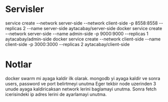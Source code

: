 # Servisler
service create --network server-side --network client-side -p 8558:8558 --replicas 2 --name server-side aytacabay/server-side
docker service create --network server-side --name admin-side -p 9000:9000 --replicas 1 aytacabay/admin-side
docker service create --network client-side --name client-side -p 3000:3000 --replicas 2 aytacabay/client-side

# Notlar
docker swarm mi ayaga kaldir ilk olarak. 
mongodb yi ayaga kaldir ve sonra users, password ve port belirtmeyi unutma
Eger tekbir node uzerinden 3 unude ayaga kaldiricaksan network lerini baglamayi unutma.
Sonra fetch icerisindeki ip adres lerini de ayarlamayi unutma.

